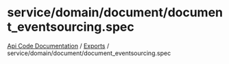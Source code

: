 # service/domain/document/document\_eventsourcing.spec
 
[Api Code Documentation](../README.md) / [Exports](../modules.md) / service/domain/document/document\_eventsourcing.spec
